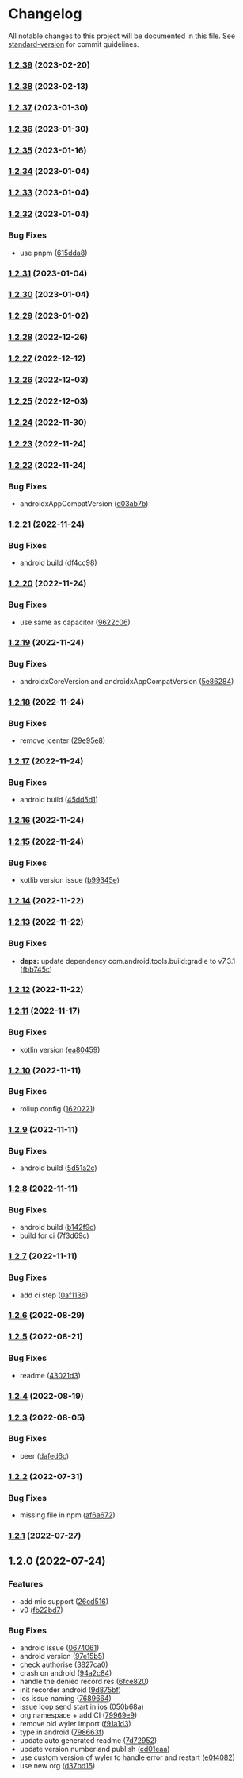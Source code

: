 # Changelog

All notable changes to this project will be documented in this file. See [standard-version](https://github.com/conventional-changelog/standard-version) for commit guidelines.

### [1.2.39](https://github.com/riderx/capacitor-screen-recorder/compare/v1.2.38...v1.2.39) (2023-02-20)

### [1.2.38](https://github.com/riderx/capacitor-screen-recorder/compare/v1.2.37...v1.2.38) (2023-02-13)

### [1.2.37](https://github.com/riderx/capacitor-screen-recorder/compare/v1.2.36...v1.2.37) (2023-01-30)

### [1.2.36](https://github.com/riderx/capacitor-screen-recorder/compare/v1.2.35...v1.2.36) (2023-01-30)

### [1.2.35](https://github.com/riderx/capacitor-screen-recorder/compare/v1.2.34...v1.2.35) (2023-01-16)

### [1.2.34](https://github.com/riderx/capacitor-screen-recorder/compare/v1.2.33...v1.2.34) (2023-01-04)

### [1.2.33](https://github.com/riderx/capacitor-screen-recorder/compare/v1.2.32...v1.2.33) (2023-01-04)

### [1.2.32](https://github.com/riderx/capacitor-screen-recorder/compare/v1.2.31...v1.2.32) (2023-01-04)


### Bug Fixes

* use pnpm ([615dda8](https://github.com/riderx/capacitor-screen-recorder/commit/615dda80d638f55a1ac336767a5129227860ab0c))

### [1.2.31](https://github.com/riderx/capacitor-screen-recorder/compare/v1.2.30...v1.2.31) (2023-01-04)

### [1.2.30](https://github.com/riderx/capacitor-screen-recorder/compare/v1.2.29...v1.2.30) (2023-01-04)

### [1.2.29](https://github.com/riderx/capacitor-screen-recorder/compare/v1.2.28...v1.2.29) (2023-01-02)

### [1.2.28](https://github.com/riderx/capacitor-screen-recorder/compare/v1.2.27...v1.2.28) (2022-12-26)

### [1.2.27](https://github.com/riderx/capacitor-screen-recorder/compare/v1.2.26...v1.2.27) (2022-12-12)

### [1.2.26](https://github.com/riderx/capacitor-screen-recorder/compare/v1.2.25...v1.2.26) (2022-12-03)

### [1.2.25](https://github.com/riderx/capacitor-screen-recorder/compare/v1.2.24...v1.2.25) (2022-12-03)

### [1.2.24](https://github.com/riderx/capacitor-screen-recorder/compare/v1.2.23...v1.2.24) (2022-11-30)

### [1.2.23](https://github.com/riderx/capacitor-screen-recorder/compare/v1.2.22...v1.2.23) (2022-11-24)

### [1.2.22](https://github.com/riderx/capacitor-screen-recorder/compare/v1.2.21...v1.2.22) (2022-11-24)


### Bug Fixes

* androidxAppCompatVersion ([d03ab7b](https://github.com/riderx/capacitor-screen-recorder/commit/d03ab7b90aef4fe458362c6192adb65c64966d8c))

### [1.2.21](https://github.com/riderx/capacitor-screen-recorder/compare/v1.2.20...v1.2.21) (2022-11-24)


### Bug Fixes

* android build ([df4cc98](https://github.com/riderx/capacitor-screen-recorder/commit/df4cc980644d72a21c26b6452c54987758e727f5))

### [1.2.20](https://github.com/riderx/capacitor-screen-recorder/compare/v1.2.19...v1.2.20) (2022-11-24)


### Bug Fixes

* use same as capacitor ([9622c06](https://github.com/riderx/capacitor-screen-recorder/commit/9622c06aa0e224d21816e869158ddc70039c7462))

### [1.2.19](https://github.com/riderx/capacitor-screen-recorder/compare/v1.2.18...v1.2.19) (2022-11-24)


### Bug Fixes

* androidxCoreVersion and androidxAppCompatVersion ([5e86284](https://github.com/riderx/capacitor-screen-recorder/commit/5e86284d976883ecbbe7044ccda3b27d61113b42))

### [1.2.18](https://github.com/riderx/capacitor-screen-recorder/compare/v1.2.17...v1.2.18) (2022-11-24)


### Bug Fixes

* remove jcenter ([29e95e8](https://github.com/riderx/capacitor-screen-recorder/commit/29e95e806d86145f1b96b1c4282473561916f7bc))

### [1.2.17](https://github.com/riderx/capacitor-screen-recorder/compare/v1.2.16...v1.2.17) (2022-11-24)


### Bug Fixes

* android build ([45dd5d1](https://github.com/riderx/capacitor-screen-recorder/commit/45dd5d1c4f1ec37f735881ba4caa97495479a341))

### [1.2.16](https://github.com/riderx/capacitor-screen-recorder/compare/v1.2.15...v1.2.16) (2022-11-24)

### [1.2.15](https://github.com/riderx/capacitor-screen-recorder/compare/v1.2.14...v1.2.15) (2022-11-24)


### Bug Fixes

* kotlib version issue ([b99345e](https://github.com/riderx/capacitor-screen-recorder/commit/b99345e6e6b9a15d5a35551e6aeaadf5a943056b))

### [1.2.14](https://github.com/riderx/capacitor-screen-recorder/compare/v1.2.13...v1.2.14) (2022-11-22)

### [1.2.13](https://github.com/riderx/capacitor-screen-recorder/compare/v1.2.12...v1.2.13) (2022-11-22)


### Bug Fixes

* **deps:** update dependency com.android.tools.build:gradle to v7.3.1 ([fbb745c](https://github.com/riderx/capacitor-screen-recorder/commit/fbb745c8e11e8720890f1de8e02ecbcd5a1bd46f))

### [1.2.12](https://github.com/riderx/capacitor-screen-recorder/compare/v1.2.11...v1.2.12) (2022-11-22)

### [1.2.11](https://github.com/riderx/capacitor-screen-recorder/compare/v1.2.10...v1.2.11) (2022-11-17)


### Bug Fixes

* kotlin version ([ea80459](https://github.com/riderx/capacitor-screen-recorder/commit/ea80459849860a05235512445ac7140612471c20))

### [1.2.10](https://github.com/riderx/capacitor-screen-recorder/compare/v1.2.9...v1.2.10) (2022-11-11)


### Bug Fixes

* rollup config ([1620221](https://github.com/riderx/capacitor-screen-recorder/commit/16202216267842240d3978edcabaa8806c530eb2))

### [1.2.9](https://github.com/riderx/capacitor-screen-recorder/compare/v1.2.8...v1.2.9) (2022-11-11)


### Bug Fixes

* android build ([5d51a2c](https://github.com/riderx/capacitor-screen-recorder/commit/5d51a2c4181783f3ff505065613595d48fe290fe))

### [1.2.8](https://github.com/riderx/capacitor-screen-recorder/compare/v1.2.7...v1.2.8) (2022-11-11)


### Bug Fixes

* android build ([b142f9c](https://github.com/riderx/capacitor-screen-recorder/commit/b142f9c30f2dc7b7605ee034bcaa01fc56eded58))
* build for ci ([7f3d69c](https://github.com/riderx/capacitor-screen-recorder/commit/7f3d69ceb7d2d1df0e3e8e9c7f0e69f8380bda36))

### [1.2.7](https://github.com/riderx/capacitor-screen-recorder/compare/v1.2.6...v1.2.7) (2022-11-11)


### Bug Fixes

* add ci step ([0af1136](https://github.com/riderx/capacitor-screen-recorder/commit/0af113622ee3c1e68592060c923efa7b42ab33f1))

### [1.2.6](https://github.com/riderx/capacitor-screen-recorder/compare/v1.2.5...v1.2.6) (2022-08-29)

### [1.2.5](https://github.com/riderx/capacitor-screen-recorder/compare/v1.2.4...v1.2.5) (2022-08-21)


### Bug Fixes

* readme ([43021d3](https://github.com/riderx/capacitor-screen-recorder/commit/43021d304ee8ca412f09fe764a27c9103b565e16))

### [1.2.4](https://github.com/riderx/capacitor-screen-recorder/compare/v1.2.3...v1.2.4) (2022-08-19)

### [1.2.3](https://github.com/riderx/capacitor-screen-recorder/compare/v1.2.2...v1.2.3) (2022-08-05)


### Bug Fixes

* peer ([dafed6c](https://github.com/riderx/capacitor-screen-recorder/commit/dafed6c079cd22150ec8e2c1d2627375cd24a68f))

### [1.2.2](https://github.com/riderx/capacitor-screen-recorder/compare/v1.2.1...v1.2.2) (2022-07-31)


### Bug Fixes

* missing file in npm ([af6a672](https://github.com/riderx/capacitor-screen-recorder/commit/af6a672edcd104d3a781e8b96cecd4fc4d8c5b03))

### [1.2.1](https://github.com/riderx/capacitor-screen-recorder/compare/v1.2.0...v1.2.1) (2022-07-27)

## 1.2.0 (2022-07-24)


### Features

* add mic support ([26cd516](https://github.com/riderx/capacitor-screen-recorder/commit/26cd516882f2b17b58d94f5ede8fc9d8e8fb2c9f))
* v0 ([fb22bd7](https://github.com/riderx/capacitor-screen-recorder/commit/fb22bd7dcadb7bd910d90535e7f12766d340878d))


### Bug Fixes

* android issue ([0674061](https://github.com/riderx/capacitor-screen-recorder/commit/0674061e94f011dcf33d64f1fae1af24276f9100))
* android version ([97e15b5](https://github.com/riderx/capacitor-screen-recorder/commit/97e15b5f3a81a68dfbbdd3c19e00f3f3231f2e55))
* check authorise ([3827ca0](https://github.com/riderx/capacitor-screen-recorder/commit/3827ca002994dee31c5d45080745bc06072cd0b6))
* crash on android ([94a2c84](https://github.com/riderx/capacitor-screen-recorder/commit/94a2c847d73827db26f64f4dc268d0a63023c87a))
* handle the denied record res ([6fce820](https://github.com/riderx/capacitor-screen-recorder/commit/6fce820b984304de09441909102b26d3eb4d3759))
* init recorder android ([9d875bf](https://github.com/riderx/capacitor-screen-recorder/commit/9d875bfa665804e53a89661cf1c168dc2ce0441a))
* ios issue naming ([7689664](https://github.com/riderx/capacitor-screen-recorder/commit/76896648bb7af958b2948564e22a45d24cbf4619))
* issue loop send start in ios ([050b68a](https://github.com/riderx/capacitor-screen-recorder/commit/050b68a2b116881fbeeccf84c23b55d2e6125bcf))
* org namespace + add CI ([79969e9](https://github.com/riderx/capacitor-screen-recorder/commit/79969e956adafb74048b7e052a40c5deb8b87ae6))
* remove old wyler import ([f91a1d3](https://github.com/riderx/capacitor-screen-recorder/commit/f91a1d31d7cb4ebefb7d2146340e201e80a518f3))
* type in android ([798663f](https://github.com/riderx/capacitor-screen-recorder/commit/798663fa08d525c33c3eb4b46009bfc0b20702b8))
* update auto generated readme ([7d72952](https://github.com/riderx/capacitor-screen-recorder/commit/7d7295202a3f21954b1a56291538a0f9d86cb54d))
* update version number and publish ([cd01eaa](https://github.com/riderx/capacitor-screen-recorder/commit/cd01eaaea0dfe61909651f0b272a764559b1436d))
* use custom version of wyler to handle error and restart ([e0f4082](https://github.com/riderx/capacitor-screen-recorder/commit/e0f40823655134be8fa9d7172f0c35ad2b06e83b))
* use new org ([d37bd15](https://github.com/riderx/capacitor-screen-recorder/commit/d37bd151a2eff6c018fac02768838b22e6a523c8))

